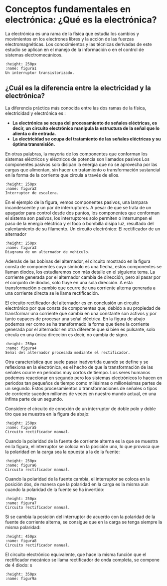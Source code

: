 # Conceptos fundamentales en electrónica: ¿Qué es la electrónica?

La electrónica es una rama de la física que estudia los cambios y movimientos en los electrones libres y la acción de las fuerzas electromagnéticas. Los conocimientos y las técnicas derivadas de este estudio se aplican en el manejo de la información o en el control de sistemas electromecánicos.

```{figure} /images/output.png
:height: 250px
:name: figura1
Un interruptor transistorizado.

```


## ¿Cuál es la diferencia entre la electricidad y la electrónica? 

La diferencia práctica más conocida entre las dos ramas de la física, electricidad y electrónica es
:
* **La electrónica se ocupa del procesamiento de señales eléctricas, es decir, un circuito electrónico manipula la estructura de la señal que lo alienta o de entrada.**
* **La electricidad se ocupa del tratamiento de las señales eléctricas y su óptima transmisión.** 

En otras palabras, la mayoría de los componentes que conforman los sistemas eléctricos y eléctricos de potencia son llamados pasivos Los componentes pasivos solo disipan la energía que no se aprovecha por las cargas que alimentan, sin hacer un tratamiento o transformación sustancial en la forma de la corriente que circula a través de ellos.

```{figure} /images/escalera.png
:height: 250px
:name: figura2
Interruptor de escalera.

```
En el ejemplo de la figura, vemos componentes pasivos, una lampara incandescente y un par de interruptores. 
A pesar de que se trata de un apagador para control desde dos puntos, los componentes que conforman el sistema son pasivos, los interruptores solo permiten o interrumpen el paso de la energía eléctrica y el foco o bombilla disipa luz, resultado del calentamiento  de su filamento. Un circuito electrónico: El rectificador de un alternador

```{figure} /images/alternador.png
:height: 250px
:name: figura3
Diagrama de un alternador de vehículo.

```

Además de las bobinas del alternador, el circuito mostrado en la figura consta de componentes cuyo símbolo es una flecha, estos componentes se llaman diodos, los estudiaremos con más detalle en el siguiente tema. La corriente generada por el alternador cambia de dirección, pero al pasar por el conjunto de diodos, solo fluye en una sola dirección. A esta transformación o cambio  que ocurre de una corriente alterna generada a una corriente directa se le llama rectificación. 
El circuito rectificador del alternador es en conclusión un circuito electrónico por que consta de componentes que, debido a su propiedad de transformar una corriente que cambia en una constante son activos y por tanto capaces de procesar una señal eléctrica. En la figura de abajo podemos ver como se ha transformado la forma que tiene la corriente generada por el alternador en otra diferente que si bien es pulsante, solo circula en una única dirección es decir, no cambia de signo.
```{figure} /images/rectificada.png
:height: 250px
:name: figura4
Señal del alternador procesada mediante el rectificador.

```
Otra característica que suele pasar inadvertida cuando se define y se reflexiona en la electrónica, es el hecho de que la transformación de las señales ocurre en periodos muy cortos de tiempo. Los seres humanos podemos reaccionar en segundo pero los sistemas electrónicos lo hacen en periodos tan pequeños de tiempo como milésimas o millonésimas partes de un segundo. Estos procesamientos o transformaciones de señales o tipos de corriente suceden millones de veces en nuestro mundo actual, en una ínfima parte de un segundo.  

Considere el circuito de conexión de un interruptor de doble polo y doble tiro que se muestra en la figura de abajo:

```{figure} /images/interruptor.png
:height: 250px
:name: figura5
Circuito rectificador manual.

```

Cuando la polaridad de la fuente de corriente alterna es la que se muestra en la figura, el interruptor se coloca en la posición uno, lo que provoca que la polaridad en la carga sea la opuesta a la de la fuente:

```{figure} /images/rect1.png
:height: 250px
:name: figura6
Circuito rectificador manual.

```

Cuando la polaridad de la fuente cambia, el interruptor se coloca en la posición dos, de manera que la polaridad en la carga es la misma aún cuando la polaridad de la fuente se ha invertido:

```{figure} /images/rect2.png
:height: 250px
:name: figura7
Circuito rectificador manual.

```

Si se cambia la posición del interruptor de acuerdo con la polaridad de la fuente de corriente alterna, se consigue que en la carga se tenga siempre la misma polaridad:
```{figure} /images/rect3.png
:height: 450px
:name: figura8
Circuito rectificador manual.

```
El circuito electrónico equivalente, que hace la misma función que el rectificador mecánico se llama rectificador de onda completa, se compone de 4 diodo:
s
```{figure} /images/rect4.png
:height: 350px
:name: figur9a

```
